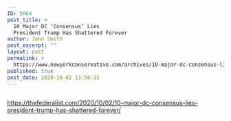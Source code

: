 ```yaml
---
ID: 5064
post_title: >
  10 Major DC ‘Consensus’ Lies
  President Trump Has Shattered Forever
author: John Smith
post_excerpt: ""
layout: post
permalink: >
  https://www.newyorkconservative.com/archives/10-major-dc-consensus-lies-president-trump-has-shattered-forever/
published: true
post_date: 2020-10-02 11:56:21
---
```

<!-- wp:image {"id":5066,"sizeSlug":"large"} -->
<figure class="wp-block-image size-large"><img src="https://www.newyorkconservative.com/wp-content/uploads/2020/10/MAGA-1-1024x576.jpg" alt="" class="wp-image-5066"/></figure>
<!-- /wp:image -->

<!-- wp:paragraph -->
<p><a href="https://thefederalist.com/2020/10/02/10-major-dc-consensus-lies-president-trump-has-shattered-forever/">https://thefederalist.com/2020/10/02/10-major-dc-consensus-lies-president-trump-has-shattered-forever/</a></p>
<!-- /wp:paragraph -->